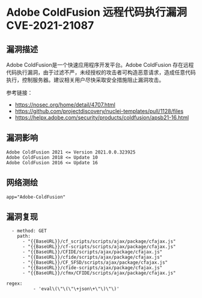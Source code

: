 # 

# Adobe ColdFusion 远程代码执行漏洞 CVE-2021-21087

## 漏洞描述

Adobe ColdFusion是一个快速应用程序开发平台。Adobe ColdFusion 存在远程代码执行漏洞，由于过滤不严，未经授权的攻击者可构造恶意请求，造成任意代码执行，控制服务器。建议相关用户尽快采取安全措施阻止漏洞攻击。

参考链接：

- https://nosec.org/home/detail/4707.html
- https://github.com/projectdiscovery/nuclei-templates/pull/1128/files
- https://helpx.adobe.com/security/products/coldfusion/apsb21-16.html

## 漏洞影响

```
Adobe ColdFusion 2021 <= Version 2021.0.0.323925
Adobe ColdFusion 2018 <= Update 10
Adobe ColdFusion 2016 <= Update 16
```

## 网络测绘

```
app="Adobe-ColdFusion"
```

## 漏洞复现

```
  - method: GET
    path:
      - "{{BaseURL}}/cf_scripts/scripts/ajax/package/cfajax.js"
      - "{{BaseURL}}/cf-scripts/scripts/ajax/package/cfajax.js"
      - "{{BaseURL}}/CFIDE/scripts/ajax/package/cfajax.js"
      - "{{BaseURL}}/cfide/scripts/ajax/package/cfajax.js"
      - "{{BaseURL}}/CF_SFSD/scripts/ajax/package/cfajax.js"
      - "{{BaseURL}}/cfide-scripts/ajax/package/cfajax.js"
      - "{{BaseURL}}/cfmx/CFIDE/scripts/ajax/package/cfajax.js"

regex:
          - 'eval\(\"\(\"\+json\+\"\)\"\)'
```


